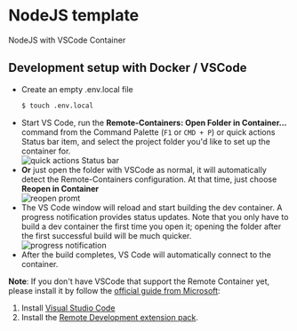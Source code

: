 # NodeJS template
NodeJS with VSCode Container

## Development setup with Docker / VSCode
- Create an empty .env.local file
  ```bash
  $ touch .env.local
  ```
- Start VS Code, run the **Remote-Containers: Open Folder in Container...** command from the Command Palette (`F1` or `CMD + P`) or quick actions Status bar item, and select the project folder you'd like to set up the container for.  
  ![quick actions Status bar](https://code.visualstudio.com/assets/docs/remote/common/remote-dev-status-bar.png)
- **Or** just open the folder with VSCode as normal, it will automatically detect the Remote-Containers configuration. At that time, just choose **Reopen in Container**  
  ![reopen promt](https://code.visualstudio.com/assets/docs/remote/containers/dev-container-reopen-prompt.png)
- The VS Code window will reload and start building the dev container. A progress notification provides status updates. Note that you only have to build a dev container the first time you open it; opening the folder after the first successful build will be much quicker.  
  ![progress notification](https://code.visualstudio.com/assets/docs/remote/containers/dev-container-progress.png)
- After the build completes, VS Code will automatically connect to the container.

**Note**: If you don't have VSCode that support the Remote Container yet, please install it by follow the [official guide from Microsoft](https://code.visualstudio.com/docs/remote/containers#_installation):
1. Install [Visual Studio Code](https://code.visualstudio.com/)
2. Install the [Remote Development extension pack](https://aka.ms/vscode-remote/download/extension).


